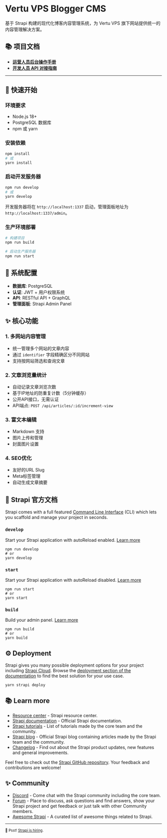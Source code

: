 # Vertu VPS Blogger CMS

基于 Strapi 构建的现代化博客内容管理系统，为 Vertu VPS 旗下网站提供统一的内容管理解决方案。

## 📚 项目文档

- [**运营人员后台操作手册**](./operations-manual.md)
- [**开发人员 API 对接指南**](./developer-guide.md)

---

## 🚀 快速开始

### 环境要求

- Node.js 18+ 
- PostgreSQL 数据库
- npm 或 yarn

### 安装依赖

```bash
npm install
# 或
yarn install
```

### 启动开发服务器

```bash
npm run develop
# 或
yarn develop
```

开发服务器将在 `http://localhost:1337` 启动，管理面板地址为 `http://localhost:1337/admin`。

### 生产环境部署

```bash
# 构建项目
npm run build

# 启动生产服务器
npm run start
```

## 🔧 系统配置

- **数据库**: PostgreSQL
- **认证**: JWT + 用户权限系统
- **API**: RESTful API + GraphQL
- **管理面板**: Strapi Admin Panel

## ✨ 核心功能

### 1. 多网站内容管理
- 统一管理多个网站的文章内容
- 通过 `identifier` 字段精确区分不同网站
- 支持按网站筛选和查询文章

### 2. 文章浏览量统计
- 自动记录文章浏览次数
- 基于IP地址的防重复计数（5分钟缓存）
- 公开API接口，无需认证
- API端点: `POST /api/articles/:id/increment-view`

### 3. 富文本编辑
- Markdown 支持
- 图片上传和管理
- 封面图片设置

### 4. SEO优化
- 友好的URL Slug
- Meta标签管理
- 自动生成文章摘要

## 📖 Strapi 官方文档

Strapi comes with a full featured [Command Line Interface](https://docs.strapi.io/dev-docs/cli) (CLI) which lets you scaffold and manage your project in seconds.

### `develop`

Start your Strapi application with autoReload enabled. [Learn more](https://docs.strapi.io/dev-docs/cli#strapi-develop)

```
npm run develop
# or
yarn develop
```

### `start`

Start your Strapi application with autoReload disabled. [Learn more](https://docs.strapi.io/dev-docs/cli#strapi-start)

```
npm run start
# or
yarn start
```

### `build`

Build your admin panel. [Learn more](https://docs.strapi.io/dev-docs/cli#strapi-build)

```
npm run build
# or
yarn build
```

## ⚙️ Deployment

Strapi gives you many possible deployment options for your project including [Strapi Cloud](https://cloud.strapi.io). Browse the [deployment section of the documentation](https://docs.strapi.io/dev-docs/deployment) to find the best solution for your use case.

```
yarn strapi deploy
```

## 📚 Learn more

- [Resource center](https://strapi.io/resource-center) - Strapi resource center.
- [Strapi documentation](https://docs.strapi.io) - Official Strapi documentation.
- [Strapi tutorials](https://strapi.io/tutorials) - List of tutorials made by the core team and the community.
- [Strapi blog](https://strapi.io/blog) - Official Strapi blog containing articles made by the Strapi team and the community.
- [Changelog](https://strapi.io/changelog) - Find out about the Strapi product updates, new features and general improvements.

Feel free to check out the [Strapi GitHub repository](https://github.com/strapi/strapi). Your feedback and contributions are welcome!

## ✨ Community

- [Discord](https://discord.strapi.io) - Come chat with the Strapi community including the core team.
- [Forum](https://forum.strapi.io/) - Place to discuss, ask questions and find answers, show your Strapi project and get feedback or just talk with other Community members.
- [Awesome Strapi](https://github.com/strapi/awesome-strapi) - A curated list of awesome things related to Strapi.

---

<sub>🤫 Psst! [Strapi is hiring](https://strapi.io/careers).</sub>